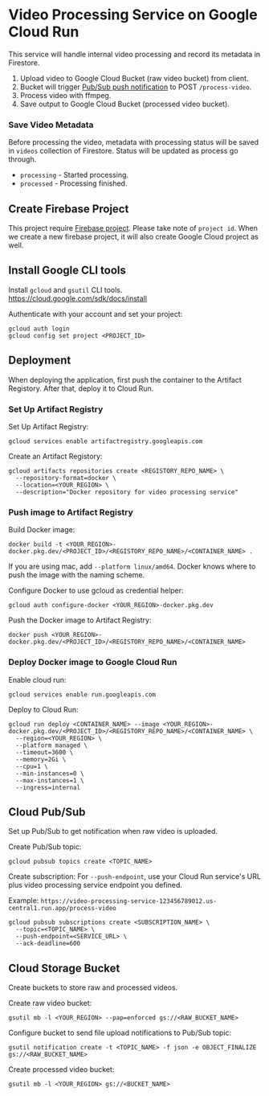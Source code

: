 # Video Processing Service on Google Cloud Run

This service will handle internal video processing and record its metadata in Firestore. 

1. Upload video to Google Cloud Bucket (raw video bucket) from client.
2. Bucket will trigger [Pub/Sub push notification](https://cloud.google.com/pubsub/docs/push) to POST `/process-video`.
3. Process video with ffmpeg.
4. Save output to Google Cloud Bucket (processed video bucket).

### Save Video Metadata

Before processing the video, metadata with processing status will be saved in `videos` collection of Firestore. Status will be updated as process go through.
- `processing` - Started processing.
- `processed` - Processing finished.

## Create Firebase Project

This project require [Firebase project](https://console.firebase.google.com/). Please take note of `project id`. When we create a new firebase project, it will also create Google Cloud project as well.

## Install Google CLI tools
Install `gcloud` and `gsutil` CLI tools.
https://cloud.google.com/sdk/docs/install

Authenticate with your account and set your project:

```
gcloud auth login
gcloud config set project <PROJECT_ID>
```

## Deployment

When deploying the application, first push the container to the Artifact Registory. After that, deploy it to Cloud Run.

### Set Up Artifact Registry
Set Up Artifact Registry:
```
gcloud services enable artifactregistry.googleapis.com
```
Create an Artifact Registory:
```
gcloud artifacts repositories create <REGISTORY_REPO_NAME> \
  --repository-format=docker \
  --location=<YOUR_REGION> \
  --description="Docker repository for video processing service"
```

### Push image to Artifact Registry
Build Docker image:
```
docker build -t <YOUR_REGION>-docker.pkg.dev/<PROJECT_ID>/<REGISTORY_REPO_NAME>/<CONTAINER_NAME> .
```
If you are using mac, add `--platform linux/amd64`. Docker knows where to push the image with the naming scheme.


Configure Docker to use gcloud as credential helper:
```
gcloud auth configure-docker <YOUR_REGION>-docker.pkg.dev
```

Push the Docker image to Artifact Registry:
```
docker push <YOUR_REGION>-docker.pkg.dev/<PROJECT_ID>/<REGISTORY_REPO_NAME>/<CONTAINER_NAME>
```

### Deploy Docker image to Google Cloud Run
Enable cloud run:
```
gcloud services enable run.googleapis.com
```

Deploy to Cloud Run:
```
gcloud run deploy <CONTAINER_NAME> --image <YOUR_REGION>-docker.pkg.dev/<PROJECT_ID>/<REGISTORY_REPO_NAME>/<CONTAINER_NAME> \
  --region=<YOUR_REGION> \
  --platform managed \
  --timeout=3600 \
  --memory=2Gi \
  --cpu=1 \
  --min-instances=0 \
  --max-instances=1 \
  --ingress=internal
```

## Cloud Pub/Sub 
Set up Pub/Sub to get notification when raw video is uploaded.

Create Pub/Sub topic:
```
gcloud pubsub topics create <TOPIC_NAME>
```

Create subscription:
For `--push-endpoint`, use your Cloud Run service's URL plus video processing service endpoint you defined. 

Example: 
`https://video-processing-service-123456789012.us-central1.run.app/process-video`
```
gcloud pubsub subscriptions create <SUBSCRIPTION_NAME> \
  --topic=<TOPIC_NAME> \
  --push-endpoint=<SERVICE_URL> \
  --ack-deadline=600
```

## Cloud Storage Bucket

Create buckets to store raw and processed videos.

Create raw video bucket:
```
gsutil mb -l <YOUR_REGION> --pap=enforced gs://<RAW_BUCKET_NAME>
```

Configure bucket to send file upload notifications to Pub/Sub topic:
```
gsutil notification create -t <TOPIC_NAME> -f json -e OBJECT_FINALIZE gs://<RAW_BUCKET_NAME>
```

Create processed video bucket:
```
gsutil mb -l <YOUR_REGION> gs://<BUCKET_NAME>
```
